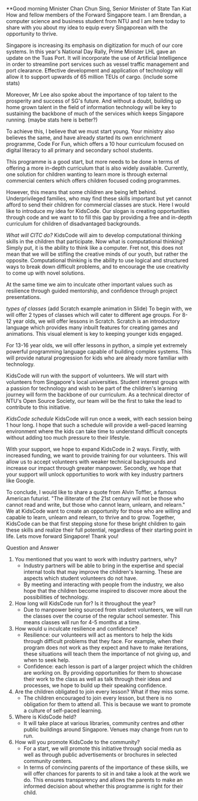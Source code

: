 **Good morning Minister Chan Chun Sing, Senior Minister of State Tan Kiat How and fellow members of the Forward Singapore team. I am Brendan, a computer science and business student from NTU and I am here today to share with you about my idea to equip every Singaporean with the opportunity to thrive.

Singapore is increasing its emphasis on digitization for much of our core systems. In this year's National Day Rally, Prime Minister LHL gave an update on the Tuas Port. It will incorporate the use of Artificial Intelligence in order to streamline port services such as vessel traffic management and port clearance. Effective development and application of technology will allow it to support upwards of 65 million TEUs of cargo. (include some stats)

Moreover, Mr Lee also spoke about the importance of top talent to the prosperity and success of SG's future. And without a doubt, building up home grown talent in the field of information technology will be key to sustaining the backbone of much of the services which keeps Singapore running. (maybe stats here is better?)

To achieve this, I believe that we must start young. Your ministry also believes the same, and have already started its own enrichment programme, Code For Fun, which offers a 10 hour curriculum focused on digital literacy to all primary and secondary school students. 

This programme is a good start, but more needs to be done in terms of offering a more in-depth curriculum that is also widely available. Currently, one solution for children wanting to learn more is through external commercial centers which offers children focused coding programmes. 

However, this means that some children are being left behind. Underprivileged families, who may find these skills important but yet cannot afford to send their children for commercial classes are stuck. Here I would like to introduce my idea for KidsCode. Our slogan is creating opportunities through code and we want to to fill this gap by providing a free and in-depth curriculum for children of disadvantaged backgrounds.

_What will CITC do?_
KidsCode will aim to develop computational thinking skills in the children that participate. Now what is computational thinking? Simply put, it is the ability to think like a computer. Fret not, this does not mean that we will be stifling the creative minds of our youth, but rather the opposite. Computational thinking is the ability to use logical and structured ways to break down difficult problems, and to encourage the use creativity to come up with novel solutions. 

At the same time we aim to inculcate other important values such as resilience through guided mentorship, and confidence through project presentations.
 
_types of classes_ (add Scratch example animation in Slide)
To begin with, we will offer 2 types of classes which will cater to different age groups. For 8-12 year olds, we will offer lessons in Scratch. Scratch is an introductory language which provides many inbuilt features for creating games and animations. This visual element is key to keeping younger kids engaged.

For 13-16 year olds, we will offer lessons in python, a simple yet extremely powerful programming language capable of building complex systems. This will provide natural progression for kids who are already more familiar with technology.

KidsCode will run with the support of volunteers. We will start with volunteers from Singapore's local universities. Student interest groups with a passion for technology and wish to be part of the children's learning journey will form the backbone of our curriculum. As a technical director of NTU's Open Source Society, our team will be the first to take the lead to contribute to this initiative.

_KidsCode schedule_
KidsCode will run once a week, with each session being 1 hour long. I hope that such a schedule will provide a well-paced learning environment where the kids can take time to understand difficult concepts without adding too much pressure to their lifestyle.

With your support, we hope to expand KidsCode in 2 ways.
Firstly, with increased funding, we want to provide training for our volunteers. This will allow us to accept volunteers with weaker technical backgrounds and increase our impact through greater manpower.
Secondly, we hope that your support will unlock opportunities to work with key industry partners like Google. 

To conclude, I would like to share a quote from Alvin Toffler, a famous American futurist. "The illiterate of the 21st century will not be those who cannot read and write, but those who cannot learn, unlearn, and relearn." 
We at KidsCode want to create an opportunity for those who are willing and capable to learn, unlearn and relearn, to thrive and to grow. Together, KidsCode can be that first stepping stone for these bright children to gain these skills and realize their full potential, regardless of their starting point in life. Lets move forward Singapore! Thank you!


Question and Answer

1. You mentioned that you want to work with industry partners, why?
	- Industry partners will be able to bring in the expertise and special internal tools that may improve the children's learning. These are aspects which student volunteers do not have. 
	- By meeting and interacting with people from the industry, we also hope that the children become inspired to discover more about the possibilities of technology.
2. How long will KidsCode run for? Is it throughout the year?
	- Due to manpower being sourced from student volunteers, we will run the classes over the course of the regular school semester. This means classes will run for 4-5 months at a time. 
3. How would u inculcate resilience and confidence?
	- Resilience: our volunteers will act as mentors to help the kids through difficult problems that they face. For example, when their program does not work as they expect and have to make iterations, these situations will teach them the importance of not giving up, and when to seek help.
	- Confidence: each lesson is part of a larger project which the children are working on. By providing opportunities for them to showcase their work to the class as well as talk through their ideas and processes, we hope to build up their speaking confidence.
4. Are the children obligated to join every lesson? What if they miss some.
	- The children encouraged to join every lesson, but there is no obligation for them to attend all. This is because we want to promote a culture of self-paced learning. 
5. Where is KidsCode held?
	- It will take place at various libraries, community centres and other public buildings around Singapore. Venues may change from run to run.
6. How will you promote KidsCode to the community?
	- For a start, we will promote this initiative through social media as well as through public advertisements or brochures in selected community centers.
	- In terms of convincing parents of the importance of these skills, we will offer chances for parents to sit in and take a look at the work we do. This ensures transparency and allows the parents to make an informed decision about whether this programme is right for their child.